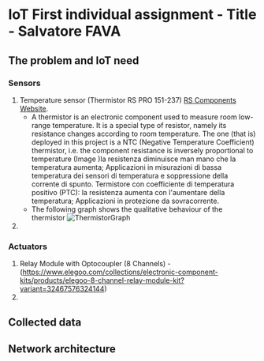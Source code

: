 # IoT First individual assignment - Title - Salvatore FAVA

## The problem and IoT need

### Sensors
1. Temperature sensor (Thermistor RS PRO 151-237) [RS Components Website](https://it.rs-online.com/web/p/termistori/0151237/).
    - A thermistor is an electronic component used to measure room low-range temperature. It is a special type of resistor, namely its resistance changes according to room temperature. The one (that is) deployed in this project is a NTC (Negative Temperature Coefficient) thermistor, i.e. the component resistance is inversely proportional to temperature (Image )la resistenza diminuisce man mano che la temperatura aumenta; Applicazioni in misurazioni di bassa temperatura dei sensori di temperatura e soppressione della corrente di spunto. Termistore con coefficiente di temperatura positivo (PTC): la resistenza aumenta con l'aumentare della temperatura; Applicazioni in protezione da sovracorrente.
    - The following graph shows the qualitative behaviour of the thermistor  ![ThermistorGraph](./Picture/GraphThermistor.jpg "ThermistorGraph") 
2. 


### Actuators
1. Relay Module with Optocoupler (8 Channels) - (https://www.elegoo.com/collections/electronic-component-kits/products/elegoo-8-channel-relay-module-kit?variant=32467576324144)
2. 

## Collected data

## Network architecture
